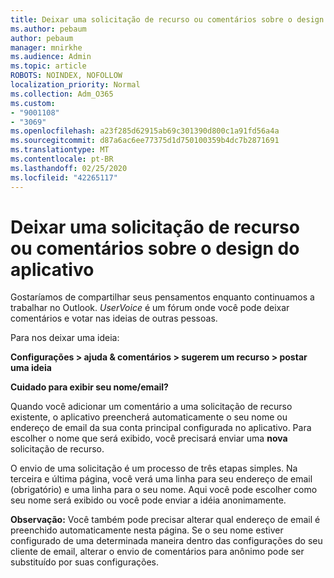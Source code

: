 ```yaml
---
title: Deixar uma solicitação de recurso ou comentários sobre o design do aplicativo
ms.author: pebaum
author: pebaum
manager: mnirkhe
ms.audience: Admin
ms.topic: article
ROBOTS: NOINDEX, NOFOLLOW
localization_priority: Normal
ms.collection: Adm_O365
ms.custom:
- "9001108"
- "3069"
ms.openlocfilehash: a23f285d62915ab69c301390d800c1a91fd56a4a
ms.sourcegitcommit: d87a6ac6ee77375d1d750100359b4dc7b2871691
ms.translationtype: MT
ms.contentlocale: pt-BR
ms.lasthandoff: 02/25/2020
ms.locfileid: "42265117"
---
```

# <a name="leave-a-feature-request-or-feedback-on-app-design"></a>Deixar uma solicitação de recurso ou comentários sobre o design do aplicativo

Gostaríamos de compartilhar seus pensamentos enquanto continuamos a trabalhar no Outlook. *UserVoice* é um fórum onde você pode deixar comentários e votar nas ideias de outras pessoas.  

Para nos deixar uma ideia: 

**Configurações > ajuda & comentários > sugerem um recurso > postar uma ideia** 

**Cuidado para exibir seu nome/email?**

Quando você adicionar um comentário a uma solicitação de recurso existente, o aplicativo preencherá automaticamente o seu nome ou endereço de email da sua conta principal configurada no aplicativo. Para escolher o nome que será exibido, você precisará enviar uma **nova** solicitação de recurso. 

O envio de uma solicitação é um processo de três etapas simples. Na terceira e última página, você verá uma linha para seu endereço de email (obrigatório) e uma linha para o seu nome. Aqui você pode escolher como seu nome será exibido ou você pode enviar a idéia anonimamente. 

**Observação:** Você também pode precisar alterar qual endereço de email é preenchido automaticamente nesta página. Se o seu nome estiver configurado de uma determinada maneira dentro das configurações do seu cliente de email, alterar o envio de comentários para anônimo pode ser substituído por suas configurações. 
